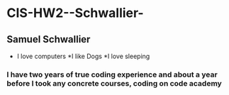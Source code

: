 # CIS-HW2--Schwallier-
## **Samuel Schwallier**

* I love computers
*I like Dogs
*I love sleeping
### I have two years of true coding experience and about a year before I took any concrete courses, coding on code academy 
